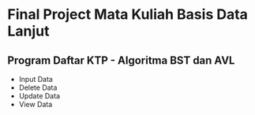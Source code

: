 # Final Project Mata Kuliah Basis Data Lanjut
## Program Daftar KTP - Algoritma BST dan AVL
* Input Data
* Delete Data
* Update Data
* View Data
